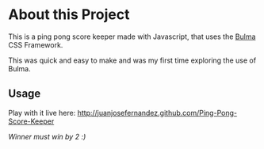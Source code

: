 # About this Project

This is a ping pong score keeper made with Javascript, that uses the [Bulma](https://bulma.io/) CSS Framework.

This was quick and easy to make and was my first time exploring the use of Bulma.

## Usage

Play with it live here: http://juanjosefernandez.github.com/Ping-Pong-Score-Keeper

*Winner must win by 2 :)*


